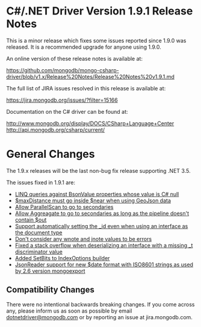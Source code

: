 C#/.NET Driver Version 1.9.1 Release Notes
==========================================

This is a minor release which fixes some issues reported since 1.9.0 was released. It is a recommended
upgrade for anyone using 1.9.0.

An online version of these release notes is available at:

https://github.com/mongodb/mongo-csharp-driver/blob/v1.x/Release%20Notes/Release%20Notes%20v1.9.1.md

The full list of JIRA issues resolved in this release is available at:

https://jira.mongodb.org/issues/?filter=15166

Documentation on the C# driver can be found at:

http://www.mongodb.org/display/DOCS/CSharp+Language+Center
http://api.mongodb.org/csharp/current/

General Changes
===============

The 1.9.x releases will be the last non-bug fix release supporting .NET 3.5.

The issues fixed in 1.9.1 are:

* [LINQ queries against BsonValue properties whose value is C# null](https://jira.mongodb.org/browse/CSHARP-932)
* [$maxDistance must go inside $near when using GeoJson data](https://jira.mongodb.org/browse/CSHARP-950)
* [Allow ParallelScan to go to secondaries](https://jira.mongodb.org/browse/CSHARP-955)
* [Allow Aggreagate to go to secondaries as long as the pipeline doesn't contain $out](https://jira.mongodb.org/browse/CSHARP-956)
* [Support automatically setting the _id even when using an interface as the document type](https://jira.mongodb.org/browse/CSHARP-958)
* [Don't consider any wnote and jnote values to be errors](https://jira.mongodb.org/browse/CSHARP-959)
* [Fixed a stack overflow when deserializing an interface with a missing _t discriminator value](https://jira.mongodb.org/browse/CSHARP-961)
* [Added SetBits to IndexOptions builder](https://jira.mongodb.org/browse/CSHARP-962)
* [JsonReader support for new $date format with ISO8601 strings as used by 2.6 version mongoexport](https://jira.mongodb.org/browse/CSHARP-963)

Compatibility Changes
---------------------

There were no intentional backwards breaking changes.  If you come across any,
please inform us as soon as possible by email dotnetdriver@mongodb.com or by reporting 
an issue at jira.mongodb.com.
